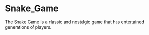 # Snake_Game
 The Snake Game is a classic and nostalgic game that has entertained generations of players. 
